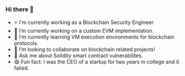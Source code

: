 ### Hi there 👋

- ⚡  I'm currently working as a Blockchain Security Engineer.
- 🔭 I’m currently working on a custom EVM implementation.
- 🌱 I’m currently learning VM execution environments for blockchain protocols.
- 👯 I’m looking to collaborate on blockchain related projects!
- 💬 Ask me about Solidity smart contract vulnerabilites. 
- 😄 Fun fact: I was the CEO of a startup for two years in college and it failed.

